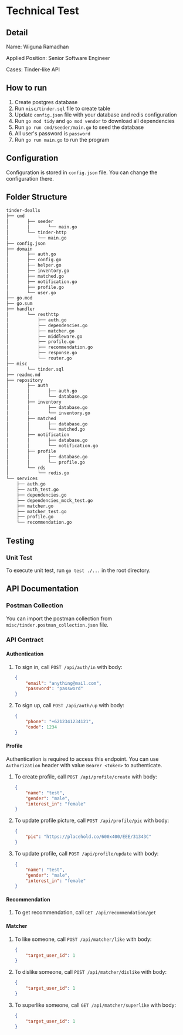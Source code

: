 # Technical Test
## Detail
Name: Wiguna Ramadhan

Applied Position: Senior Software Engineer

Cases: Tinder-like API

## How to run
1. Create postgres database
2. Run `misc/tinder.sql` file to create table
3. Update `config.json` file with your database and redis configuration
4. Run `go mod tidy` and `go mod vendor` to download all dependencies
5. Run `go run cmd/seeder/main.go` to seed the database
6. All user's password is `password`
7. Run `go run main.go` to run the program

## Configuration
Configuration is stored in `config.json` file. You can change the configuration there.

## Folder Structure
```bash
tinder-dealls
├── cmd
│       ├── seeder
│       │       └── main.go
│       └── tinder-http
│           └── main.go
├── config.json
├── domain
│       ├── auth.go
│       ├── config.go
│       ├── helper.go
│       ├── inventory.go
│       ├── matched.go
│       ├── notification.go
│       ├── profile.go
│       └── user.go
├── go.mod
├── go.sum
├── handler
│       └── resthttp
│           ├── auth.go
│           ├── dependencies.go
│           ├── matcher.go
│           ├── middleware.go
│           ├── profile.go
│           ├── recommendation.go
│           ├── response.go
│           └── router.go
├── misc
│       └── tinder.sql
├── readme.md
├── repository
│       ├── auth
│       │       ├── auth.go
│       │       └── database.go
│       ├── inventory
│       │       ├── database.go
│       │       └── inventory.go
│       ├── matched
│       │       ├── database.go
│       │       └── matched.go
│       ├── notification
│       │       ├── database.go
│       │       └── notification.go
│       ├── profile
│       │       ├── database.go
│       │       └── profile.go
│       └── rds
│           └── redis.go
└── services
    ├── auth.go
    ├── auth_test.go
    ├── dependencies.go
    ├── dependencies_mock_test.go
    ├── matcher.go
    ├── matcher_test.go
    ├── profile.go
    └── recommendation.go
```

## Testing
### Unit Test
To execute unit test, run `go test ./...` in the root directory.

## API Documentation
### Postman Collection
You can import the postman collection from `misc/tinder.postman_collection.json` file.
### API Contract
#### Authentication
1. To sign in, call `POST /api/auth/in` with body:
    ```json
    {
        "email": "anything@mail.com",
        "password": "password"
    }
    ```
2. To sign up, call `POST /api/auth/up` with body:
    ```json
    {
        "phone": "+6212341234121",
        "code": 1234
    }
    ```
#### Profile
Authentication is required to access this endpoint. You can use `Authorization` header with value `Bearer <token>` to authenticate.
1. To create profile, call `POST /api/profile/create` with body:
    ```json
    {
        "name": "test",
        "gender": "male",
        "interest_in": "female"
    }
    ```
2. To update profile picture, call `POST /api/profile/pic` with body:
    ```json
    {
        "pic": "https://placehold.co/600x400/EEE/31343C"
    }
    ```
3. To update profile, call `POST /api/profile/update` with body:
    ```json
    {
        "name": "test",
        "gender": "male",
        "interest_in": "female"
    }
    ```
#### Recommendation
1. To get recommendation, call `GET /api/recommendation/get`

#### Matcher
1. To like someone, call `POST /api/matcher/like` with body:
    ```json
    {
        "target_user_id": 1
    }
    ```
2. To dislike someone, call `POST /api/matcher/dislike` with body:
    ```json
    {
        "target_user_id": 1
    }
    ```
3. To superlike someone, call `GET /api/matcher/superlike` with body:
    ```json
    {
        "target_user_id": 1
    }
    ```